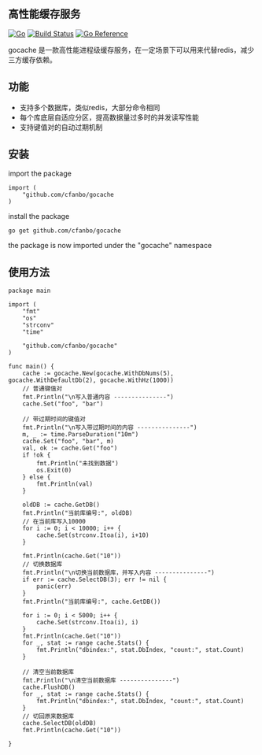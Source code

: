 ## 高性能缓存服务

[![Go](https://github.com/cfanbo/gocache/actions/workflows/build.yml/badge.svg)](https://github.com/cfanbo/gocache/actions/workflows/build.yml) [![Build Status](https://travis-ci.com/cfanbo/gocache.svg?branch=main)](https://travis-ci.com/cfanbo/gocache) [![Go Reference](https://pkg.go.dev/badge/github.com/cfanbo/gocache.svg)](https://pkg.go.dev/github.com/cfanbo/gocache)

gocache 是一款高性能进程级缓存服务，在一定场景下可以用来代替redis，减少三方缓存依赖。



## 功能
* 支持多个数据库，类似redis，大部分命令相同
* 每个库底层自适应分区，提高数据量过多时的并发读写性能
* 支持键值对的自动过期机制

## 安装
import the package
```
import (
	"github.com/cfanbo/gocache
)
```

install the package
```
go get github.com/cfanbo/gocache
```
the package is now imported under the "gocache" namespace

## 使用方法
```
package main

import (
	"fmt"
	"os"
	"strconv"
	"time"

	"github.com/cfanbo/gocache"
)

func main() {
	cache := gocache.New(gocache.WithDbNums(5), gocache.WithDefaultDb(2), gocache.WithHz(1000))
	// 普通键值对
	fmt.Println("\n写入普通内容 ---------------")
	cache.Set("foo", "bar")

	// 带过期时间的键值对
	fmt.Println("\n写入带过期时间的内容 ---------------")
	m, _ := time.ParseDuration("10m")
	cache.Set("foo", "bar", m)
	val, ok := cache.Get("foo")
	if !ok {
		fmt.Println("未找到数据")
		os.Exit(0)
	} else {
		fmt.Println(val)
	}

	oldDB := cache.GetDB()
	fmt.Println("当前库编号:", oldDB)
	// 在当前库写入10000
	for i := 0; i < 10000; i++ {
		cache.Set(strconv.Itoa(i), i+10)
	}

	fmt.Println(cache.Get("10"))
	// 切换数据库
	fmt.Println("\n切换当前数据库，并写入内容 ---------------")
	if err := cache.SelectDB(3); err != nil {
		panic(err)
	}
	fmt.Println("当前库编号:", cache.GetDB())

	for i := 0; i < 5000; i++ {
		cache.Set(strconv.Itoa(i), i)
	}
	fmt.Println(cache.Get("10"))
	for _, stat := range cache.Stats() {
		fmt.Println("dbindex:", stat.DbIndex, "count:", stat.Count)
	}

	// 清空当前数据库
	fmt.Println("\n清空当前数据库 ---------------")
	cache.FlushDB()
	for _, stat := range cache.Stats() {
		fmt.Println("dbindex:", stat.DbIndex, "count:", stat.Count)
	}
	// 切回原来数据库
	cache.SelectDB(oldDB)
	fmt.Println(cache.Get("10"))

}

```
